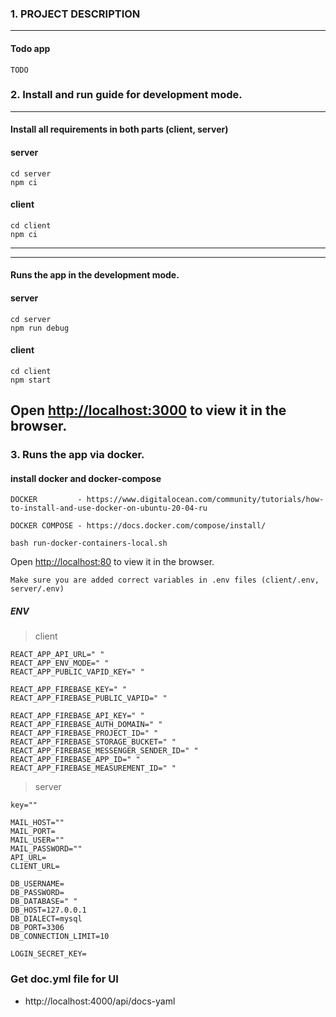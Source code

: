 ### 1. PROJECT DESCRIPTION
------------------------------
#### Todo app
```
TODO
```
### 2. Install and run guide for development mode.
------------------------------
#### Install all requirements in both parts (client, server)
#### server
```
cd server
npm ci
```
#### client
```
cd client
npm ci
```
------------------------------
------------------------------
#### Runs the app in the development mode.

#### server
```
cd server
npm run debug
```
#### client
```
cd client
npm start
```
Open [http://localhost:3000](http://localhost:3000) to view it in the browser.
------------------------------
### 3. Runs the app via docker.
#### install docker and docker-compose
```
DOCKER         - https://www.digitalocean.com/community/tutorials/how-to-install-and-use-docker-on-ubuntu-20-04-ru

DOCKER COMPOSE - https://docs.docker.com/compose/install/

```
```
bash run-docker-containers-local.sh
```
Open [http://localhost:80](http://localhost:80) to view it in the browser.

```
Make sure you are added correct variables in .env files (client/.env, server/.env)
```

##### ENV
>  client

```
REACT_APP_API_URL=" "
REACT_APP_ENV_MODE=" "
REACT_APP_PUBLIC_VAPID_KEY=" "

REACT_APP_FIREBASE_KEY=" "
REACT_APP_FIREBASE_PUBLIC_VAPID=" "

REACT_APP_FIREBASE_API_KEY=" "
REACT_APP_FIREBASE_AUTH_DOMAIN=" "
REACT_APP_FIREBASE_PROJECT_ID=" "
REACT_APP_FIREBASE_STORAGE_BUCKET=" "
REACT_APP_FIREBASE_MESSENGER_SENDER_ID=" "
REACT_APP_FIREBASE_APP_ID=" "
REACT_APP_FIREBASE_MEASUREMENT_ID=" "

```

>  server

```
key=""

MAIL_HOST=""
MAIL_PORT=
MAIL_USER=""
MAIL_PASSWORD=""
API_URL=
CLIENT_URL=

DB_USERNAME=
DB_PASSWORD=
DB_DATABASE=" "
DB_HOST=127.0.0.1
DB_DIALECT=mysql
DB_PORT=3306
DB_CONNECTION_LIMIT=10

LOGIN_SECRET_KEY=
```


### Get doc.yml file for UI
 - http://localhost:4000/api/docs-yaml